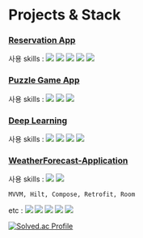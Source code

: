 # Projects & Stack

### [Reservation App](https://github.com/leeseunghun98/Reservation_Application)

사용 skills :  <img src="https://img.shields.io/badge/Android-3DDC84?style=flat&logo=Android&logoColor=white">  <img src="https://img.shields.io/badge/Kotlin-7F52FF?style=flat&logo=Kotlin&logoColor=white">  <img src="https://img.shields.io/badge/Firebase-FFCA28?style=flat&logo=Firebase&logoColor=white">  <img src="https://img.shields.io/badge/HTML5-E34F26?style=flat&logo=HTML5&logoColor=white">  <img src="https://img.shields.io/badge/GitHub-181717?style=flat&logo=GitHub&logoColor=white">

### [Puzzle Game App](https://github.com/leeseunghun98/Android-Project-With-JNI-)

사용 skills : <img src="https://img.shields.io/badge/Java-F9AB00?style=flat&logo=Java&logoColor=white">  <img src="https://img.shields.io/badge/Android-3DDC84?style=flat&logo=Android&logoColor=white">  <img src="https://img.shields.io/badge/CMake-064F8C?style=flat&logo=CMake&logoColor=white"> 

### [Deep Learning](https://github.com/leeseunghun98/Deep-learning)

사용 skills : <img src="https://img.shields.io/badge/Python-3776AB?style=flat&logo=Python&logoColor=white">  <img src="https://img.shields.io/badge/Tensorflow-FF6F00?style=flat&logo=Tensorflow&logoColor=white">  <img src="https://img.shields.io/badge/Keras-D00000?style=flat&logo=Keras&logoColor=white">  <img src="https://img.shields.io/badge/Google Colab-F9AB00?style=flat&logo=Google Colab&logoColor=white">

### [WeatherForecast-Application](https://github.com/leeseunghun98/WeatherForecast-Application)

사용 skills : <img src="https://img.shields.io/badge/Android-3DDC84?style=flat&logo=Android&logoColor=white"> <img src="https://img.shields.io/badge/Kotlin-7F52FF?style=flat&logo=Kotlin&logoColor=white"> 
	
	MVVM, Hilt, Compose, Retrofit, Room

etc : <img src="https://img.shields.io/badge/Unreal Engine-0E1128?style=flat&logo=Unreal Engine&logoColor=white"> <img src="https://img.shields.io/badge/C++-00599C?style=flat&logo=C++&logoColor=white"> <img src="https://img.shields.io/badge/Unity-000000?style=flat&logo=Unity&logoColor=FFFFFF">  <img src="https://img.shields.io/badge/C Sharp-FFFFFF?style=flat&logo=C Sharp&logoColor=239120">  <img src="https://img.shields.io/badge/MySQL-4479A1?style=flat&logo=MySQL&logoColor=white">

[![Solved.ac Profile](http://mazassumnida.wtf/api/v2/generate_badge?boj=vs6641)](https://solved.ac/vs6641/)

